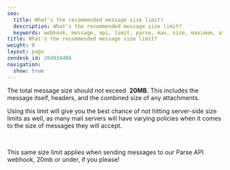 ```yaml
---
seo:
  title: What's the recommended message size limit?
  description: What's the recommended message size limit?
  keywords: webhook, message, api, limit, parse, max, size, maximum, attachment, file, 20mb, large, too, big
title: What's the recommended message size limit? 
weight: 0
layout: page
zendesk_id: 204034406
navigation:
  show: true
---
```


The total message size should not exceed&nbsp; **20MB.** This includes the message itself, headers, and the combined size of any attachments.&nbsp;

Using this limit will give you the best chance of not hitting server-side size limits as well, as many mail servers will have varying policies when it comes to the size of messages they will accept.&nbsp;

&nbsp;

This same size limit applies when sending messages to our Parse API webhook, 20mb or under, if you please!

&nbsp;

&nbsp;
